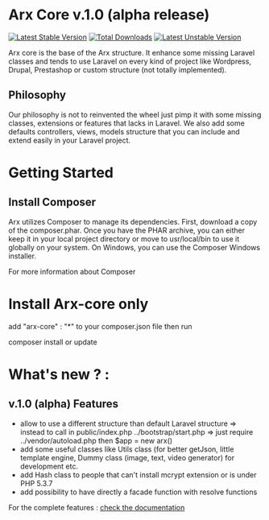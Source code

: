 # Arx Core v.1.0 (alpha release)

[![Latest Stable Version](https://poser.pugx.org/arx/core/v/stable.png)](https://packagist.org/packages/arx/core) [![Total Downloads](https://poser.pugx.org/arx/core/downloads.png)](https://packagist.org/packages/arx/core) [![Latest Unstable Version](https://poser.pugx.org/arx/core/v/unstable.png)](https://packagist.org/packages/arx/core)

Arx core is the base of the Arx structure. It enhance some missing Laravel classes and tends to use Laravel on every kind of project like Wordpress, Drupal, Prestashop or custom structure (not totally implemented).

## Philosophy

Our philosophy is not to reinvented the wheel just pimp it with some missing classes, extensions or features that lacks in Laravel. We also add some defaults controllers, views, models structure that you can include and extend easily in your Laravel project.

# Getting Started

## Install Composer

Arx utilizes Composer to manage its dependencies. First, download a copy of the composer.phar. Once you have the PHAR archive, you can either keep it in your local project directory or move to usr/local/bin to use it globally on your system. On Windows, you can use the Composer Windows installer.

For more information about Composer

# Install Arx-core only

add "arx-core" : "*" to your composer.json file then run

composer install or update

# What's new ? :

## v.1.0 (alpha) Features

- allow to use a different structure than default Laravel structure => instead to call in public/index.php ../bootstrap/start.php => just require ../vendor/autoload.php then $app = new arx()
- add some useful classes like Utils class (for better getJson, little template engine, Dummy class (image, text, video generator) for development etc.
- add Hash class to people that can't install mcrypt extension or is under PHP 5.3.7
- add possibility to have directly a facade function with resolve functions

For the complete features : [check the documentation](http://www.arx.io/docs/arx/core)